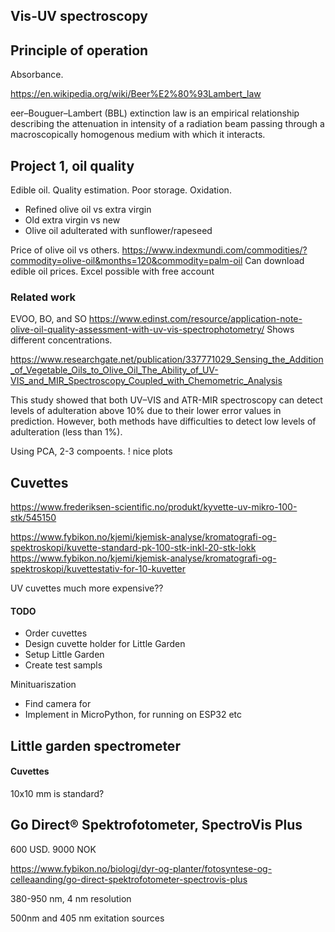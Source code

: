 
## Vis-UV spectroscopy



## Principle of operation

Absorbance.


https://en.wikipedia.org/wiki/Beer%E2%80%93Lambert_law

eer–Bouguer–Lambert (BBL) extinction law is an empirical relationship
describing the attenuation in intensity of a radiation beam passing through a macroscopically homogenous medium with which it interacts.


## Project 1, oil quality

Edible oil. Quality estimation. Poor storage. Oxidation.

- Refined olive oil vs extra virgin
- Old extra virgin vs new
- Olive oil adulterated with sunflower/rapeseed

Price of olive oil vs others.
https://www.indexmundi.com/commodities/?commodity=olive-oil&months=120&commodity=palm-oil
Can download edible oil prices.
Excel possible with free account


### Related work

EVOO, BO, and SO
https://www.edinst.com/resource/application-note-olive-oil-quality-assessment-with-uv-vis-spectrophotometry/
Shows different concentrations.


https://www.researchgate.net/publication/337771029_Sensing_the_Addition_of_Vegetable_Oils_to_Olive_Oil_The_Ability_of_UV-VIS_and_MIR_Spectroscopy_Coupled_with_Chemometric_Analysis

This study showed that both UV–VIS and ATR-MIR spectroscopy can detect levels of adulteration above 10% due to their lower error values in prediction. However, both methods have difficulties to detect low levels of adulteration (less than 1%).

Using PCA, 2-3 compoents.
! nice plots

## Cuvettes

https://www.frederiksen-scientific.no/produkt/kyvette-uv-mikro-100-stk/545150

https://www.fybikon.no/kjemi/kjemisk-analyse/kromatografi-og-spektroskopi/kuvette-standard-pk-100-stk-inkl-20-stk-lokk
https://www.fybikon.no/kjemi/kjemisk-analyse/kromatografi-og-spektroskopi/kuvettestativ-for-10-kuvetter

UV cuvettes much more expensive??

#### TODO

- Order cuvettes
- Design cuvette holder for Little Garden
- Setup Little Garden
- Create test sampls

Minituariszation

- Find camera for 
- Implement in MicroPython, for running on ESP32 etc


## Little garden  spectrometer



#### Cuvettes
10x10 mm is standard?


##  Go Direct® Spektrofotometer, SpectroVis Plus

600 USD. 9000 NOK

https://www.fybikon.no/biologi/dyr-og-planter/fotosyntese-og-celleaanding/go-direct-spektrofotometer-spectrovis-plus

380-950 nm, 4 nm resolution


500nm and 405 nm exitation sources
